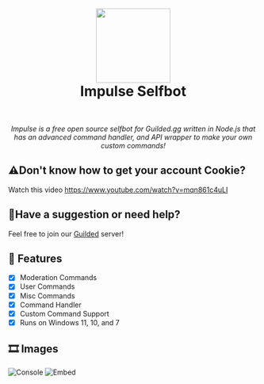 <h1 align="center">
<sub>
<img src="https://cdn.discordapp.com/attachments/898733028606611477/1219849349069279303/impulse.jpg?ex=660ccc3c&is=65fa573c&hm=a1d47f4e69a2819d0500995932d9376a765364cf30f9db1e797e8b553781caf7" height=150>
</sub>
<br>
Impulse Selfbot
</h1>
<br>
<p align="center"><i>Impulse is a free open source selfbot for Guilded.gg written in Node.js that has an advanced command handler, and API wrapper to make your own custom commands!</i></p>

## ⚠️Don't know how to get your account Cookie?

Watch this video https://www.youtube.com/watch?v=mqn861c4uLI

## 🔔Have a suggestion or need help?

Feel free to join our [Guilded](https://www.guilded.gg/i/2ODojJXk) server!

## 📃 Features

- [x] Moderation Commands
- [x] User Commands
- [x] Misc Commands
- [x] Command Handler
- [x] Custom Command Support
- [x] Runs on Windows 11, 10, and 7

## 🎞 Images

![Console](https://cdn.discordapp.com/attachments/898733028606611477/1219851488248074351/image.png?ex=660cce3a&is=65fa593a&hm=80aef088988f1f3c2140f8415b616a597c9983547d2c350639798d5bbb9a5f96)
![Embed](https://cdn.discordapp.com/attachments/898733028606611477/1219851475002462288/image.png?ex=660cce37&is=65fa5937&hm=945407dd2f0d4fc45e503fd951a8dafa7efa4bcbe734e6564bcf15688e6c9f5c)
